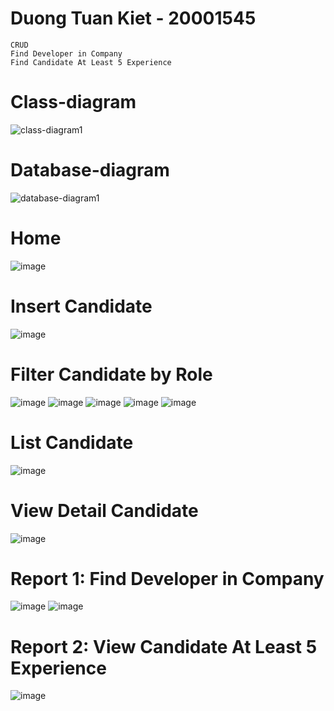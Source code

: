 # Duong Tuan Kiet - 20001545 
```
CRUD
Find Developer in Company
Find Candidate At Least 5 Experience
```

# Class-diagram
![class-diagram1](https://github.com/user-attachments/assets/78cacb9a-e0ff-4778-972e-164428bf1e45)

# Database-diagram
![database-diagram1](https://github.com/user-attachments/assets/39cbfe68-1385-4ec8-ae35-137b0e578f8e)

# Home
![image](https://github.com/user-attachments/assets/9d8f959a-58c0-45df-964c-cf90b8c1e4c9)

# Insert Candidate
![image](https://github.com/user-attachments/assets/a5727b1a-7c27-4343-b296-aaceef7e08ed)

# Filter Candidate by Role
![image](https://github.com/user-attachments/assets/4652e04d-14ee-487b-8f81-b9c1dce2a084)
![image](https://github.com/user-attachments/assets/fb7d0505-cd94-4349-b059-d4a1507bacc3)
![image](https://github.com/user-attachments/assets/d1fdaecb-fbf2-4362-ab39-e686cbeb038f)
![image](https://github.com/user-attachments/assets/9261c834-85fe-4399-bd6d-1eec94d4cbd9)
![image](https://github.com/user-attachments/assets/6af15354-e15b-4ce6-a2c9-1b4d12aa86d7)

# List Candidate
![image](https://github.com/user-attachments/assets/9cbf1570-4e73-46c3-8fef-7296e26cdbc4)

# View Detail Candidate
![image](https://github.com/user-attachments/assets/fa5548a7-708b-4bc4-827a-1851b7587a56)

# Report 1: Find Developer in Company
![image](https://github.com/user-attachments/assets/d56997f7-8d30-4cf4-aff0-4cf052347993)
![image](https://github.com/user-attachments/assets/5c927f13-dda1-42a2-8fbf-acc037451655)

# Report 2: View Candidate At Least 5 Experience
![image](https://github.com/user-attachments/assets/e3c400f7-8921-4000-8650-7b92641d989c)
